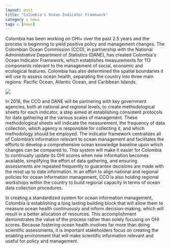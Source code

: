 ```yaml
---
layout: post
title: "Colombia's Ocean Indicator Framework"
category : news 
tags : [news]
---
```


Colombia has been working on OHI+ over the past 2.5 years and the process is beginning to yield positive policy and management changes. The Colombian Ocean Commission (CCO), in partnership with the National Administrative Department of Statistics (DANE), has created Colombia's Ocean Indicator Framework, which establishes measurements for 113 components relevant to the management of social, economic and ecological features. Colombia has also determined the spatial boundaries it will use to assess ocean health, separating the country into three main regions: Pacific Ocean, Atlantic Ocean, and Caribbean Islands. 

![](https://drive.google.com/file/d/0BzrZTod-pGCWOG8xUXp6WlJpRVU/view?usp=sharing)

In 2016, the CCO and DANE will be partnering with key government agencies, both at national and regional levels, to create methodological sheets for each indicator, a step aimed at establishing consistent protocols for data gathering at the various scales of management. These methodological sheets will indicate the measurement, the frequency of data collection, which agency is responsible for collecting it, and which methodology should be employed. The indicator framework centralizes all of Colombia’s information relevant to ocean management and facilitates the efforts to develop a comprehensive ocean knowledge baseline upon which changes can be compared to. This system will make it easier for Colombia to continually update its OHI scores when new information becomes available, simplifying the effort of data gathering, and ensuring assessments are repeated frequently to guarantee decisions are made with the most up to date information. In an effort to align national and regional policies for ocean information management, CCO is also holding regional workshops within the country to build regional capacity in terms of ocean data collection procedures.

In creating a standardized system for ocean information management, Colombia is establishing a long lasting building block that will allow them to measure ocean health continuously and inform decision-making, which will result in a better allocation of resources. This accomplishment demonstrates the value of the process rather than solely focusing on OHI scores. Because fostering ocean health involves far more than doing scientific assessments, it is important stakeholders focus on creating the enabling environment that will make scientific information relevant and useful for policy and management.